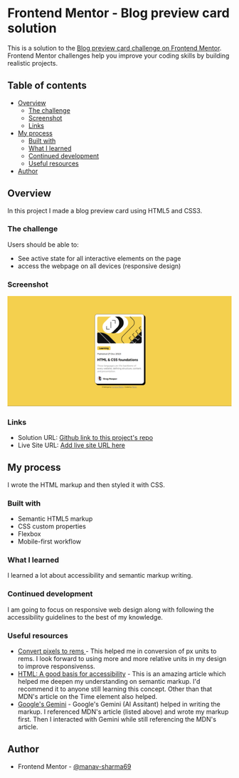 # Frontend Mentor - Blog preview card solution

This is a solution to the [Blog preview card challenge on Frontend Mentor](https://www.frontendmentor.io/challenges/blog-preview-card-ckPaj01IcS). Frontend Mentor challenges help you improve your coding skills by building realistic projects. 

## Table of contents

- [Overview](#overview)
  - [The challenge](#the-challenge)
  - [Screenshot](#screenshot)
  - [Links](#links)
- [My process](#my-process)
  - [Built with](#built-with)
  - [What I learned](#what-i-learned)
  - [Continued development](#continued-development)
  - [Useful resources](#useful-resources)
- [Author](#author)

## Overview
In this project I made a blog preview card using HTML5 and CSS3.

### The challenge

Users should be able to:

- See active state for all interactive elements on the page
- access the webpage on all devices (responsive design)

### Screenshot

![Screenshot of my project (desktop view)](./assets/images/desktop-view.png)

### Links

- Solution URL: [Github link to this project's repo](https://github.com/manav-sharma69/frontend-mentor-projects/tree/main/blog-preview-card-main)
- Live Site URL: [Add live site URL here](https://your-live-site-url.com)

## My process
I wrote the HTML markup and then styled it with CSS. 

### Built with

- Semantic HTML5 markup
- CSS custom properties
- Flexbox
- Mobile-first workflow

### What I learned

I learned a lot about accessibility and semantic markup writing. 

### Continued development

I am going to focus on responsive web design along with following the accessibility guidelines to the best of my knowledge.

### Useful resources

- [Convert pixels to rems ](https://nekocalc.com/px-to-rem-converter) - This helped me in conversion of px units to rems. I look forward to using more and more relative units in my design to improve responsivenss.
- [HTML: A good basis for accessibility](https://developer.mozilla.org/en-US/docs/Learn/Accessibility/HTML) - This is an amazing article which helped me deepen my understanding on semantic markup. I'd recommend it to anyone still learning this concept. Other than that MDN's article on the Time element also helped.
- [Google's Gemini](https://gemini.google.com/?hl=en) - Google's Gemini (AI Assitant) helped in writing the markup. I referenced MDN's article (listed above) and wrote my markup first. Then I interacted with Gemini while still referencing the MDN's article. 

## Author

- Frontend Mentor - [@manav-sharma69](https://www.frontendmentor.io/profile/manav-sharma69)
